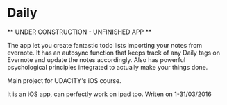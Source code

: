 # Daily

** UNDER CONSTRUCTION - UNFINISHED APP **

The app let you create fantastic todo lists importing your notes from evernote. It has an autosync function that
keeps track of any Daily tags on Evernote and update the notes accordingly. Also has powerful psychological principles
integrated to actually make your things done.


Main project for UDACITY's iOS course.

It is an iOS app, can perfectly work on ipad too.
Writen on 1-31/03/2016
